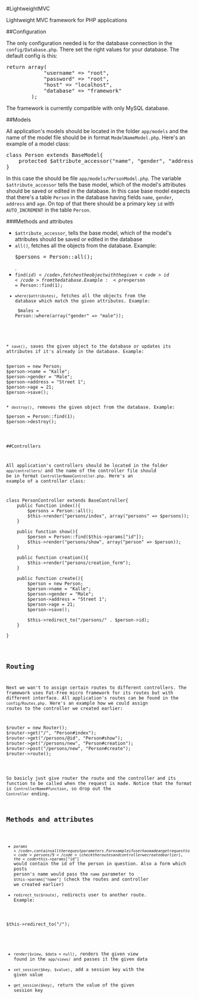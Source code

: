 #LightweightMVC

Lightweight MVC framework for PHP applications

##Configuration

The only configuration needed is for the database connection in the <code>config/Database.php</code>. There set the right values for your database. The default config is this:

<pre>
return array(
			"username" => "root",
			"password" => "root",
			"host" => "localhost",
			"database" => "framework"
		);
</pre>

The framework is currently compatible with only MySQL database.

##Models

All application's models should be located in the folder <code>app/models</code> and the name of the model file should be in format <code>ModelNameModel.php</code>. Here's an example of a model class:

<pre>
class Person extends BaseModel{
    protected $attribute_accessor("name", "gender", "address", "age");
}
</pre>

In this case the should be file <code>app/models/PersonModel.php</code>. The variable <code>$attribute_accessor</code> tells the base model, which of the model's attributes should be saved or edited in the database. In this case base model expects that there's a table <code>Person</code> in the database having fields <code>name</code>, <code>gender</code>, <code>address</code> and <code>age</code>. On top of that there should be a primary key <code>id</code> with <code>AUTO_INCREMENT</code> in the table <code>Person</code>.

###Methods and attributes

* <code>$attribute_accessor</code>, tells the base model, which of the model's attributes should be saved or edited in the database 
* <code>all()</code>, fetches all the objects from the database. Example: <pre>$persons = Person::all();</pre>.
* <code>find($id)</code>, fetches the object with the given <code>id</code> from the database. Example: <pre>$person = Person::find(1);</pre>
* <code>where($attributes)</code>, fetches all the objects from the database which match the given attributes. Example: <pre>
$males = Person::where(array("gender" => "male"));
</pre>
* <code>save()</code>, saves the given object to the database or updates its attributes if it's already in the database. Example: 
<pre> 
$person = new Person;
$person->name = "Kalle";
$person->gender = "Male";
$person->address = "Street 1";
$person->age = 21;
$person->save();
</pre>
* <code>destroy()</code>, removes the given object from the database. Example:
<pre>
$person = Person::find(1);
$person->destroy();
</pre>

##Controllers

All application's controllers should be located in the folder <code>app/controllers/</code> and the name of the controller file should be in format <code>ControllerNameController.php</code>. Here's an example of a controller class:

<pre>
class PersonController extends BaseController{
    public function index(){
        $persons = Person::all();
        $this->render("persons/index", array("persons" => $persons));
    }
    
    public function show(){
    	$person = Person::find($this->params["id"]);
    	$this->render("persons/show", array("person" => $person));
    }
    
    public function creation(){
    	$this->render("persons/creation_form");
    }
    
    public function create(){
    	$person = new Person;
    	$person->name = "Kalle";
		$person->gender = "Male";
		$person->address = "Street 1";
		$person->age = 21;
		$person->save();
	
		$this->redirect_to("/persons/" . $person->id);
    }
    
}
</pre>

## Routing

Next we wan't to assign certain routes to different controllers. The framework uses Fat-Free micro framework for its routes but with different interface. All application's routes can be found in the <code>config/Routes.php</code>. Here's an example how we could assign routes to the controller we created earlier:

<pre>
$router = new Router();
$router->get("/", "Person#index");
$router->get("/persons/@id", "Person#show");
$router->get("/persons/new", "Person#creation");
$router->post("/persons/new", "Person#create");
$router->route();
</pre>

So basicly just give router the route and the controller and its function to be called when the request is made. Notice that the format is <code>ControllerName#function</code>, so drop out the <code>Controller</code> ending.

## Methods and attributes

* <code>$params</code>, contains all the request parameters. For example if user has made an get request to <code>persons/9</code> (check the routes and controller we created earlier), the <code>$this->params["id"]</code> would contain the id 
of the person in question. Also a form which posts person's name would pass the <code>name</code> parameter to <code>$this->params["name"]</code> (check the routes and controller we created earlier)
* <code>redirect_to($route)</code>, redirects user to another route. Example: 
<pre>
$this->redirect_to("/");
</pre>
* <code>render($view, $data = null)</code>, renders the given view found in the <code>app/views/</code> and passes it the given data
* <code>set_session($key, $value)</code>, add a session key with the given value
* <code>get_session($key)</code>, return the value of the given session key
